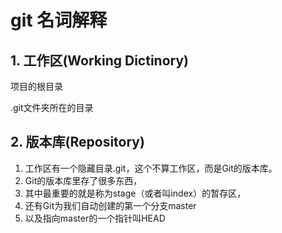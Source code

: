 # git 名词解释

## 1. 工作区(Working Dictinory)

项目的根目录

.git文件夹所在的目录

## 2. 版本库(Repository)

1. 工作区有一个隐藏目录.git，这个不算工作区，而是Git的版本库。
2. Git的版本库里存了很多东西，
3. 其中最重要的就是称为stage（或者叫index）的暂存区，
4. 还有Git为我们自动创建的第一个分支master
5. 以及指向master的一个指针叫HEAD
